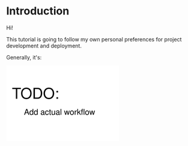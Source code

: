 # Introduction

Hi!

This tutorial is going to follow my own personal preferences for project development and deployment. 

Generally, it's:

![](images/00_workflow.png)
